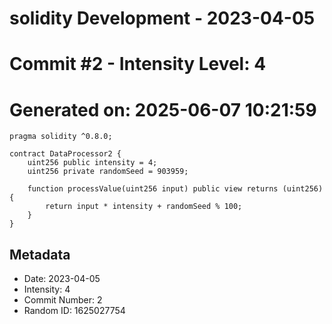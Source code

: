 ﻿# solidity Development - 2023-04-05
# Commit #2 - Intensity Level: 4
# Generated on: 2025-06-07 10:21:59
```solidity
pragma solidity ^0.8.0;

contract DataProcessor2 {
    uint256 public intensity = 4;
    uint256 private randomSeed = 903959;

    function processValue(uint256 input) public view returns (uint256) {
        return input * intensity + randomSeed % 100;
    }
}
```
## Metadata
- Date: 2023-04-05
- Intensity: 4
- Commit Number: 2
- Random ID: 1625027754
